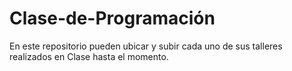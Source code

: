 # Clase-de-Programación
En este repositorio pueden ubicar y subir cada uno de sus talleres realizados en Clase hasta el momento.
